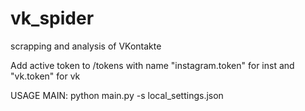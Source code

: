 # vk_spider
scrapping and analysis of VKontakte


Add active token to /tokens with name "instagram.token" for inst and "vk.token" for vk


USAGE MAIN: python main.py -s local_settings.json
